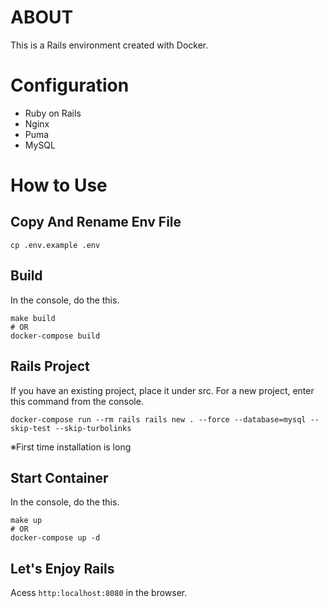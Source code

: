 # ABOUT

This is a Rails environment created with Docker.

# Configuration

- Ruby on Rails
- Nginx
- Puma
- MySQL

# How to Use

## Copy And Rename Env File

```
cp .env.example .env
```

## Build

In the console, do the this.

```
make build
# OR
docker-compose build
```

## Rails Project

If you have an existing project, place it under src.
For a new project, enter this command from the console.

```
docker-compose run --rm rails rails new . --force --database=mysql --skip-test --skip-turbolinks
```
※First time installation is long

## Start Container

In the console, do the this.

```
make up
# OR
docker-compose up -d
```

## Let's Enjoy Rails

Acess `http:localhost:8080` in the browser.
